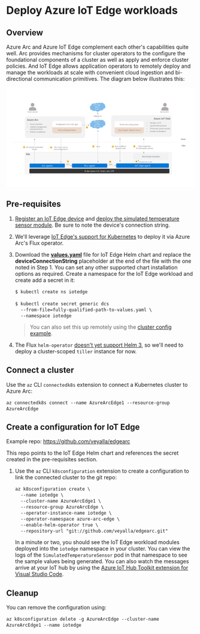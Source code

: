 # Deploy Azure IoT Edge workloads

## Overview

Azure Arc and Azure IoT Edge complement each other's capabilities quite well. Arc provides mechanisms for cluster operators to the configure the foundational components of a cluster as well as apply and enforce cluster policies. And IoT Edge allows application operators to remotely deploy and manage the workloads at scale with convenient cloud ingestion and bi-directional communication primitives. The diagram below illustrates this:

![](./media/edge-arc.png)

## Pre-requisites

1. [Register an IoT Edge device](https://docs.microsoft.com/azure/iot-edge/quickstart-linux#register-an-iot-edge-device) and [deploy the simulated temperature sensor module](https://docs.microsoft.com/azure/iot-edge/quickstart-linux#deploy-a-module). Be sure to note the device's connection string.

1. We'll leverage [IoT Edge's support for Kubernetes](https://aka.ms/edgek8sdoc) to deploy it via Azure Arc's Flux operator.

1. Download the [**values.yaml**](https://github.com/Azure/iotedge/blob/master/kubernetes/charts/edge-kubernetes/values.yaml) file for IoT Edge Helm chart and replace the **deviceConnectionString** placeholder at the end of the file with the one noted in Step 1. You can set any other supported chart installation options as required. Create a namespace for the IoT Edge workload and create add a secret in it:

    ```
    $ kubectl create ns iotedge

    $ kubectl create secret generic dcs 
      --from-file=fully-qualified-path-to-values.yaml \
      --namespace iotedge
    ```

    >You can also set this up remotely using the [cluster config example](./use-gitops.md).

1. The Flux `helm-operator` [doesn't yet support Helm 3](https://github.com/fluxcd/helm-operator/issues/8), so we'll need to deploy a cluster-scoped `tiller` instance for now.

## Connect a cluster

Use the `az` CLI `connectedk8s` extension to connect a Kubernetes cluster to Azure Arc:

  ```
  az connectedk8s connect --name AzureArcEdge1 --resource-group AzureArcEdge
  ```

## Create a configuration for IoT Edge

Example repo: https://github.com/veyalla/edgearc

This repo points to the IoT Edge Helm chart and references the secret created in the pre-requisites section.

1. Use the `az` CLI `k8sconfiguration` extension to create a configuration to link the connected cluster to the git repo:

    ```
    az k8sconfiguration create \
      --name iotedge \
      --cluster-name AzureArcEdge1 \
      --resource-group AzureArcEdge \
      --operator-instance-name iotedge \
      --operator-namespace azure-arc-edge \
      --enable-helm-operator true \
      --repository-url "git://github.com/veyalla/edgearc.git"
    ```

    In a minute or two, you should see the IoT Edge workload modules deployed into the `iotedge` namespace in your cluster. You can view the logs of the `SimulatedTemperatureSensor` pod in that namespace to see the sample values being generated. You can also watch the messages arrive at your IoT hub by using the [Azure IoT Hub Toolkit extension for Visual Studio Code](https://marketplace.visualstudio.com/items?itemName=vsciot-vscode.azure-iot-toolkit).

## Cleanup

You can remove the configuration using:

```
az k8sconfiguration delete -g AzureArcEdge --cluster-name AzureArcEdge1 --name iotedge
```
